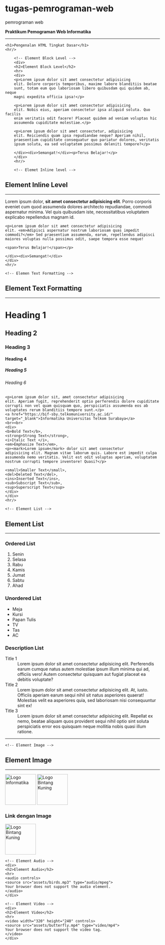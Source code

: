 # tugas-pemrograman-web
pemrograman web
<!DOCTYPE html>
<html lang="en">
<head>
    <meta charset="UTF-8">
    <meta name="viewport" content="width=device-width, initial-scale=1.0">
    <title>Pengenalan HTML Dasar</title>
</head>
<body>
    <strong>Praktikum Pemograman Web Informatika </strong>
    <hr/>

    <h1>Pengenalan HTML Tingkat Dasar</h1>
    <hr/>

        <!-- Element Block Level -->
        <div>
        <h2>Element Block Level</h2>
        <hr>
        <div>
        <p>Lorem ipsum dolor sit amet consectetur adipisicing
        elit. Dolore corporis temporibus, maxime labore blanditiis beatae
        sunt, totam eum quo laboriosam libero quibusdam qui quidem ab, neque
        magni expedita officia ipsa!</p>

        <p>Lorem ipsum dolor sit amet consectetur adipisicing
        elit. Nobis eius, aperiam consectetur ipsa aliquid soluta. Quo facilis
        enim veritatis odit facere! Placeat quidem ad veniam voluptas hic
        assumenda cupiditate molestiae.</p>

        <p>Lorem ipsum dolor sit amet consectetur, adipisicing
        elit. Reiciendis quam ipsa repudiandae neque? Aperiam nihil,
        praesentium cupiditate consequatur quo pariatur dolores, veritatis
        ipsum soluta, ea sed voluptatem possimus deleniti tempore?</p>

        </div><div>Semangat!</div><p>Terus Belajar!</p>
        </div>
        <hr/>

        <!-- Elemet Inline level -->
<div>
    <h2>Element Inline Level</h2>
    <hr>
    <div>
    <p>Lorem ipsum dolor, <strong>sit amet consectetur
    adipisicing elit</strong>. Porro corporis eveniet cum quod assumenda
    dolores architecto repudiandae, commodi aspernatur minima. Vel quis
    quibusdam iste, necessitatibus voluptatem explicabo repellendus magnam
    id.</p>

    <p>Lorem ipsum dolor sit amet consectetur adipisicing
    elit. <em>Adipisci aspernatur nostrum laboriosam quas impedit
    commodi?</em> Sed praesentium assumenda, earum, repellendus adipisci
    maiores voluptas nulla possimus odit, saepe tempora esse neque!

    <span>Terus Belajar!</span></p>

    </div><div>Semangat!</div>
    </div>
    <hr/>

    <!-- Elemen Text Formatting -->
<div>
    <h2>Element Text Formatting</h2>
    <hr>
    <h1>Heading 1</h1>
    <h2>Heading 2</h2>
    <h3>Heading 3</h3>
    <h4>Heading 4</h4>
    <h5>Heading 5</h5>
    <h6>Heading 6</h6>

    <p>Lorem ipsum dolor sit, amet consectetur adipisicing
    elit. Aperiam fugit, reprehenderit optio perferendis dolore cupiditate
    corrupti non vel quam quisquam quo, perspiciatis assumenda eos ab
    voluptates rerum blanditiis tempore sunt.</p>
    <a href="https://bif-sby.telkomuniversity.ac.id/"
    target="_blank">Informatika Universitas Telkom Surabaya</a>
    <br><br>
    <div>
    <b>Bold Text</b>,
    <strong>Strong Text</strong>,
    <i>Italic Text </i>,
    <em>Emphasize Text</em>,
    <p><mark>Lorem ipsum</mark> dolor sit amet consectetur
    adipisicing elit. Magnam vitae laborum quis. Labore est impedit culpa
    assumenda nemo veritatis. Velit est odit voluptas aperiam, voluptatem
    nostrum corrupti tempore inventore! Quasi?</p>

    <small>Smaller Text</small>,
    <del>Deleted Text</del>,
    <ins>Inserted Text</ins>,
    <sub>Subscript Text</sub>,
    <sup>Superscript Text</sup>
    </div>
    </div>
    <hr/>

    <!-- Element List -->
<div>
    <h2>Element List</h2>
    <hr>
    <div>
    <h3>Ordered List</h3>
    <ol type="1">
    <li>Senin</li>
    <li>Selasa</li>
    <li>Rabu</li>
    <li>Kamis</li>
    <li>Jumat</li>
    <li>Sabtu</li>
    <li>Ahad</li>
    </ol>
    </div>
    <div>
    <h3>Unordered List</h3>
    <ul style="list-style-type:disc;">
    <li>Meja</li>
    <li>Kursi</li>
    <li>Papan Tulis</li>
    <li>TV</li>
    <li>Tas</li>
    <li>AC</li>
    </ul>
    </div>
    <div>
    <h3>Description List</h3>
    <dl>
    <dt>Title 1</dt>
    <dd>Lorem ipsum dolor sit amet consectetur
    adipisicing elit. Perferendis earum cumque natus autem molestiae ipsum
    illum minima qui ad, officiis vero! Autem consectetur quisquam aut
    fugiat placeat ea debitis voluptate?</dd>
    <dt>Title 2</dt>
    <dd>Lorem ipsum dolor sit amet consectetur
    adipisicing elit. At, iusto. Officiis aperiam earum sequi nihil sit
    natus asperiores quaerat! Molestias velit ea asperiores quia, sed
    laboriosam nisi consequuntur sint ex!</dd>
    <dt>Title 3</dt>
    <dd>Lorem ipsum dolor sit amet consectetur
    adipisicing elit. Repellat ex nemo, beatae aliquam quos provident
    sequi nihil optio sint soluta perspiciatis error eos quisquam neque
    mollitia nobis quasi illum ratione.</dd>
    </dl>
    </div>
    </div>
    <hr/>

    <!-- Element Image -->
<div>
    <h2>Element Image</h2>
    <hr>
    <!-- Relative Path -->
    <img src="logo_telu.png" width="100" height="100"
    alt="Logo Informatika" title="Logo Informatika"/>
    <!-- Absolute Path -->
    <img
    src="https://img.freepik.com/free-vector/start_53876-25533.jpg"
    width="100" height="100" alt="Logo Bintang Kuning" title="Logo Bintang
    2"/>
    <div>
    <h3>Link dengan Image</h3>
    <a href="http://google.com" target="_blank">
    <img
    src="https://img.freepik.com/free-vector/start_53876-25533.jpg"
    width="100" height="100" alt="Logo Bintang Kuning" title="Logo Bintang
    2"/>
    </a>
    </div>
    </div>
    
    <!-- Element Audio -->
    <div>
    <h2>Element Audio</h2>
    <hr>
    <audio controls>
    <source src="assets/birds.mp3" type="audio/mpeg">
    Your browser does not support the audio element.
    </audio>
    </div>

    <!-- Element Video -->
    <div>
    <h2>Element Video</h2>
    <hr>
    <video width="320" height="240" controls>
    <source src="assets/butterfly.mp4" type="video/mp4">
    Your browser does not support the video tag.
    </video>
    </div>
</body>
</html>
